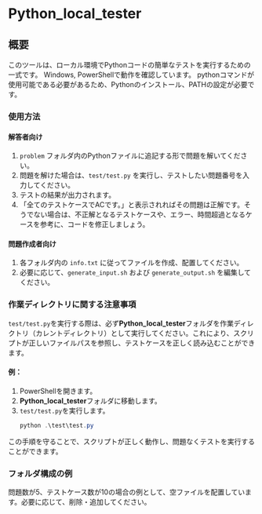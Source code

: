 # Python_local_tester

## 概要

このツールは、ローカル環境でPythonコードの簡単なテストを実行するための一式です。
Windows, PowerShellで動作を確認しています。
pythonコマンドが使用可能である必要があるため、Pythonのインストール、PATHの設定が必要です。

### 使用方法

#### 解答者向け

1. `problem` フォルダ内のPythonファイルに追記する形で問題を解いてください。
2. 問題を解けた場合は、`test/test.py` を実行し、テストしたい問題番号を入力してください。
3. テストの結果が出力されます。
4. 「全てのテストケースでACです。」と表示されればその問題は正解です。そうでない場合は、不正解となるテストケースや、エラー、時間超過となるケースを参考に、コードを修正しましょう。

#### 問題作成者向け

1. 各フォルダ内の `info.txt` に従ってファイルを作成、配置してください。
2. 必要に応じて、`generate_input.sh` および `generate_output.sh` を編集してください。

### 作業ディレクトリに関する注意事項

`test/test.py`を実行する際は、必ず**Python_local_tester**フォルダを作業ディレクトリ（カレントディレクトリ）として実行してください。これにより、スクリプトが正しいファイルパスを参照し、テストケースを正しく読み込むことができます。

#### 例：

1. PowerShellを開きます。
2. **Python_local_tester**フォルダに移動します。
3. `test/test.py`を実行します。
    ```powershell
    python .\test\test.py
    ```

この手順を守ることで、スクリプトが正しく動作し、問題なくテストを実行することができます。

### フォルダ構成の例

問題数が5、テストケース数が10の場合の例として、空ファイルを配置しています。必要に応じて、削除・追加してください。
